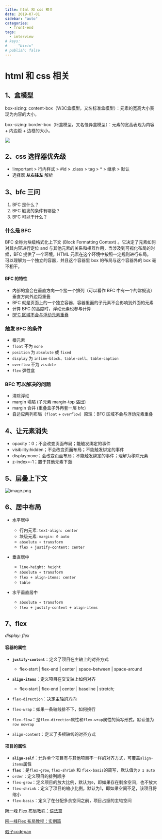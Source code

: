 ```yaml
---
title: html 和 css 相关
date: 2019-07-01
sidebar: "auto"
categories:
  - front-end
tags:
  - interview
# keys:
#   - "bixin"
# publish: false
---
```


# html 和 css 相关

## 1、盒模型

box-sizing: content-box（W3C盒模型，又名标准盒模型）：元素的宽高大小表现为内容的大小。 

box-sizing: border-box（IE盒模型，又名怪异盒模型）：元素的宽高表现为内容 + 内边距 + 边框的大小。


![](https://i.loli.net/2019/12/17/BWgtUsfMVLRa1SK.png)



## 2、css 选择器优先级

- !important > 行内样式 > #id > .class > tag > * > 继承 > 默认
- 选择器 **从右往左** 解析



## 3、bfc 三问

1. BFC 是什么？
2. BFC 触发的条件有哪些？
3. BFC 可以干什么？

### 什么是 BFC

BFC 全称为块级格式化上下文 (Block Formatting Context) 。它决定了元素如何对其内容进行定位 and 与其他元素的关系和相互作用，当涉及到可视化布局的时候，BFC 提供了一个环境，HTML 元素在这个环境中按照一定规则进行布局。<br/>
可以理解为一个独立的容器，并且这个容器里 box 的布局与这个容器外的 box 毫不相干。

#### BFC 的特性

- 内部的盒会在垂直方向一个接一个排列（可以看作 BFC 中有一个的常规流）垂直方向外边距重叠
- BFC 就是页面上的一个独立容器，容器里面的子元素不会影响到外面的元素
- 计算 BFC 的高度时，浮动元素也参与计算
- [BFC 区域不会与浮动元素重叠](https://zhidao.baidu.com/question/1050642522648545939.html)

### 触发 BFC 的条件

- 根元素
- `float` 不为 `none`
- `position` 为 `absolute` 或 `fixed`
- `display` 为 `inline-block`、`table-cell`、`table-caption`
- `overflow` 不为 `visible`
- `flex` 弹性盒

### BFC 可以解决的问题

- 清除浮动
- margin 塌陷 (子元素 margin-top 溢出)
- margin 合并 (重叠盒子外再套一层 bfc)
- 自适应两列布局（`float` + `overflow`）原理：BFC 区域不会与浮动元素重叠



## 4、让元素消失

- opacity：0；不会改变页面布局；能触发绑定的事件
- visibility:hidden；不会改变页面布局；不能触发绑定的事件
- display:none；会改变页面布局；不能触发绑定的事件；理解为移除元素
- z-index=-1；置于其他元素下面




## 5、层叠上下文

![image.png](https://i.loli.net/2020/02/08/CAjOY3zcp8T4Goi.png)



## 6、居中布局

- 水平居中
  - 行内元素: `text-align: center`
  - 块级元素: `margin: 0 auto`
  - `absolute + transform`
  - `flex + justify-content: center`

- 垂直居中
  - `line-height: height`
  - `absolute + transform`
  - `flex + align-items: center`
  - `table`

- 水平垂直居中
  - `absolute + transform`
  - `flex + justify-content + align-items`



## 7、flex

*display: flex*

#### 容器的属性

- **`justify-content`**：定义了项目在主轴上的对齐方式
  - flex-start | flex-end | center | space-between | space-around
- **`align-items`**：定义项目在交叉轴上如何对齐
  - flex-start | flex-end | center | baseline | stretch;

- `flex-direction`：决定主轴的方向
- `flex-wrap`：如果一条轴线排不下，如何换行
- `flex-flow`：是`flex-direction`属性和`flex-wrap`属性的简写形式，默认值为`row nowrap`
- `align-content`：定义了多根轴线的对齐方式

#### 项目的属性

- **`align-self`**：允许单个项目有与其他项目不一样的对齐方式，可覆盖`align-items`属性
- **`flex`**：是`flex-grow`, `flex-shrink` 和 `flex-basis`的简写，默认值为`0 1 auto`
- `order`：定义项目的排列顺序
- `flex-grow`：定义项目的放大比例，默认为`0`，即如果存在剩余空间，也不放大
- `flex-shrink`：定义了项目的缩小比例，默认为1，即如果空间不足，该项目将缩小
- `flex-basis`：定义了在分配多余空间之前，项目占据的主轴空间

[阮一峰 Flex 布局教程：语法篇](http://www.ruanyifeng.com/blog/2015/07/flex-grammar.html)

[阮一峰Flex 布局教程：实例篇](http://www.ruanyifeng.com/blog/2015/07/flex-examples.html)

[骰子codepan](https://codepen.io/LandonSchropp/pen/KpzzGo)